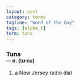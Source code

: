 ```yaml
---
layout: post
category: terms
tagline: "Word of the Day"
tags: [alpha_t]
term: tuna
---
```


<h3>Tuna<br/> <small>&mdash; n. (tu<span>&middot;</span>na)</small></h3>
<p><ol>
<li>a New Jersey radio dial</li>
</ol></p>
